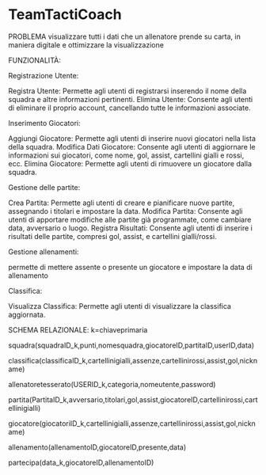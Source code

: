 # TeamTactiCoach

PROBLEMA
visualizzare tutti i dati che un allenatore prende su carta, in maniera digitale e ottimizzare la visualizzazione

FUNZIONALITÀ:

Registrazione Utente:

Registra Utente: Permette agli utenti di registrarsi inserendo il nome della squadra e altre informazioni pertinenti.
Elimina Utente: Consente agli utenti di eliminare il proprio account, cancellando tutte le informazioni associate.


Inserimento Giocatori:

Aggiungi Giocatore: Permette agli utenti di inserire nuovi giocatori nella lista della squadra.
Modifica Dati Giocatore: Consente agli utenti di aggiornare le informazioni sui giocatori, come nome, gol, assist, cartellini gialli e rossi, ecc.
Elimina Giocatore: Permette agli utenti di rimuovere un giocatore dalla squadra.

Gestione delle partite:

Crea Partita: Permette agli utenti di creare e pianificare nuove partite, assegnando i titolari e impostare la data.
Modifica Partita: Consente agli utenti di apportare modifiche alle partite già programmate, come cambiare data, avversario o luogo.
Registra Risultati: Consente agli utenti di inserire i risultati delle partite, compresi gol, assist, e cartellini gialli/rossi.

Gestione allenamenti:

permette di mettere assente o presente un giocatore e impostare la data di allenamento

Classifica:

Visualizza Classifica: Permette agli utenti di visualizzare la classifica aggiornata.


SCHEMA RELAZIONALE:
k=chiaveprimaria

squadra(squadraID_k,punti,nomesquadra,giocatoreID,partitaID,userID,data)

classifica(classificaID_k,cartellinigialli,assenze,cartellinirossi,assist,gol,nickname)

allenatoretesserato(USERID_k,categoria,nomeutente,password)

partita(PartitaID_k,avversario,titolari,gol,assist,giocatoreID,cartellinirossi,cartellinigialli)

giocatore(giocatoriID_k,cartellinigialli,assenze,cartellinirossi,assist,gol,nickname)

allenamento(allenamentoID,giocatoreID,presente,data)

partecipa(data_k,giocatoreID,allenamentoID)

